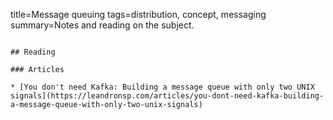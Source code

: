 title=Message queuing
tags=distribution, concept, messaging
summary=Notes and reading on the subject.
~~~~~~

## Reading

### Articles

* [You don't need Kafka: Building a message queue with only two UNIX signals](https://leandronsp.com/articles/you-dont-need-kafka-building-a-message-queue-with-only-two-unix-signals)
